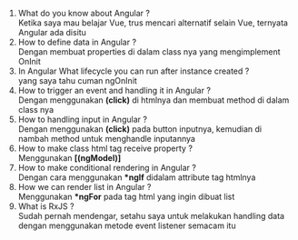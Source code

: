 1. What do you know about Angular ? <br>
Ketika saya mau belajar Vue, trus mencari alternatif selain Vue, ternyata Angular ada disitu 
1. How to define data in Angular ? <br>
Dengan membuat properties di dalam class nya yang mengimplement OnInit
1. In Angular What lifecycle you can run after instance created ? <br>
yang saya tahu cuman ngOnInit
1. How to trigger an event and handling it in Angular ? <br>
Dengan menggunakan <b>(click)</b> di htmlnya dan membuat method di dalam class nya 
1. How to handling input in Angular ? <br>
Dengan menggunakan <b>(click)</b> pada button inputnya, kemudian di nambah method untuk menghandle inputannya
1. How to make class html tag receive property ? <br>
Menggunakan <b>[(ngModel)]</b>
1. How to make conditional rendering in Angular ? <br>
Dengan cara menggunakan <b>*ngIf</b> didalam attribute tag htmlnya
1. How we can render list in Angular ? <br>
Menggunakan <b>*ngFor</b> pada tag html yang ingin dibuat list
1. What is RxJS ? <br>
Sudah pernah mendengar, setahu saya untuk melakukan handling data dengan menggunakan metode event listener semacam itu
